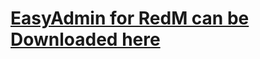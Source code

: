 # [EasyAdmin for RedM can be Downloaded here](https://github.com/Blumlaut/EasyAdmin/releases/latest)

